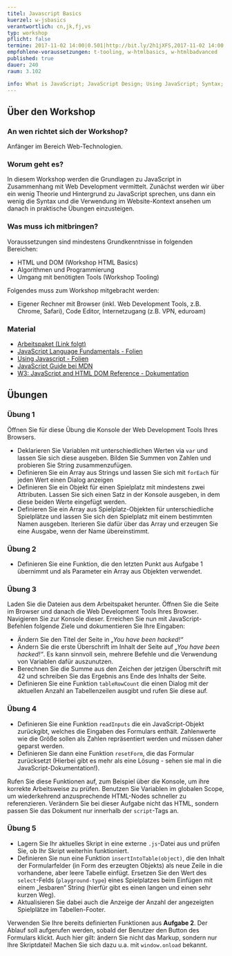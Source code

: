 ```yaml
---
titel: Javascript Basics
kuerzel: w-jsbasics
verantwortlich: cn,jk,fj,vs
typ: workshop
pflicht: false
termine: 2017-11-02 14:00|0.501|http://bit.ly/2h1jXFS,2017-11-02 14:00|0.502|http://bit.ly/2z2PSjS
empfohlene-voraussetzungen: t-tooling, w-htmlbasics, w-htmlbadvanced
published: true
dauer: 240
raum: 3.102

info: What is JavaScript; JavaScript Design; Using JavaScript; Syntax; Objects; DOM; Events
--- 
```


## Über den Workshop

### An wen richtet sich der Workshop?
Anfänger im Bereich Web-Technologien.

### Worum geht es?
In diesem Workshop werden die Grundlagen zu JavaScript in Zusammenhang mit Web Development vermittelt. Zunächst werden wir über ein wenig Theorie und Hintergrund zu JavaScript sprechen, uns dann ein wenig die Syntax und die Verwendung im Website-Kontext ansehen um danach in praktische Übungen einzusteigen.

### Was muss ich mitbringen?

Voraussetzungen sind mindestens Grundkenntnisse in folgenden Bereichen:
* HTML und DOM (Workshop HTML Basics)
* Algorithmen und Programmierung
* Umgang mit benötigten Tools (Workshop Tooling)

Folgendes muss zum Workshop mitgebracht werden:
* Eigener Rechner mit Browser (inkl. Web Development Tools, z.B. Chrome, Safari), Code Editor, Internetzugang (z.B. VPN, eduroam)

### Material
- [Arbeitspaket (Link folgt)](../../download/js-basics-material.zip)
- [JavaScript Language Fundamentals - Folien](../../download/Chapter08-JavaScript1LanguageFundamentals.pdf)
- [Using Javascript - Folien](../../download/Chapter09-JavaScript2UsingJavaScript.pdf)
- [JavaScript Guide bei MDN](https://developer.mozilla.org/de/docs/Web/JavaScript/Guide)
- [W3: JavaScript and HTML DOM Reference - Dokumentation](https://www.w3schools.com/jsref/default.asp)

## Übungen

### Übung 1
Öffnen Sie für diese Übung die Konsole der Web Development Tools Ihres Browsers.

* Deklarieren Sie Variablen mit unterschiedlichen Werten via `var` und lassen Sie sich diese ausgeben. Bilden Sie Summen von Zahlen und probieren Sie String zusammenzufügen.
* Definieren Sie ein Array aus Strings und lassen Sie sich mit `forEach` für jeden Wert einen Dialog anzeigen
* Definieren Sie ein Objekt für einen Spielplatz mit mindestens zwei Attributen. Lassen Sie sich einen Satz in der Konsole ausgeben, in dem diese beiden Werte eingefügt werden.
* Definieren Sie ein Array aus Spielplatz-Objekten für unterschiedliche Spielplätze und lassen Sie sich den Spielplatz mit einem bestimmten Namen ausgeben. Iterieren Sie dafür über das Array und erzeugen Sie eine Ausgabe, wenn der Name übereinstimmt.

### Übung 2
* Definieren Sie eine Funktion, die den letzten Punkt aus Aufgabe 1 übernimmt und als Parameter ein Array aus Objekten verwendet. 


### Übung 3

Laden Sie die Dateien aus dem Arbeitspaket herunter. Öffnen Sie die Seite im Browser und danach die Web Development Tools Ihres Browser. Navigieren Sie zur Konsole dieser. Erreichen Sie nun mit JavaScript-Befehlen folgende Ziele und dokumentieren Sie Ihre Eingaben:
* Ändern Sie den Titel der Seite in *„You have been hacked!“*
* Ändern Sie die erste Überschrift im Inhalt der Seite auf *„You have been hacked!“*. Es kann sinnvoll sein, mehrere Befehle und die Verwendung von Variablen dafür auszunutzen.
* Berechnen Sie die Summe aus den Zeichen der jetzigen Überschrift mit 42 und schreiben Sie das Ergebnis ans Ende des Inhalts der Seite. 
* Definieren Sie eine Funktion `tableRowCount` die einen Dialog mit der aktuellen Anzahl an Tabellenzeilen ausgibt und rufen Sie diese auf.

### Übung 4

* Definieren Sie eine Funktion `readInputs` die ein JavaScript-Objekt zurückgibt, welches die Eingaben des Formulars enthält. Zahlenwerte wie die Größe sollen als Zahlen repräsentiert werden und müssen daher geparst werden.
* Definieren Sie dann eine Funktion `resetForm`, die das Formular zurücksetzt (Hierbei gibt es mehr als eine Lösung - sehen sie mal in die JavaScript-Dokumentation!).

Rufen Sie diese Funktionen auf, zum Beispiel über die Konsole, um ihre korrekte Arbeitsweise zu prüfen. Benutzen Sie Variablen im globalen Scope, um wiederkehrend anzusprechende HTML-Nodes schneller zu referenzieren. Verändern Sie bei dieser Aufgabe nicht das HTML, sondern passen Sie das Dokument nur innerhalb der `script`-Tags an.

### Übung 5

* Lagern Sie Ihr aktuelles Skript in eine externe `.js`-Datei aus und prüfen Sie, ob Ihr Skript weiterhin funktioniert.
* Definieren Sie nun eine Funktion `insertIntoTable(object)`, die den Inhalt der Formularfelder (in Form des erzeugten Objekts) als neue Zeile in die vorhandene, aber leere Tabelle einfügt. Ersetzen Sie den Wert des `select`-Felds (`playground-type`) eines Spielplatzes beim Einfügen mit einem „lesbaren“ String (hierfür gibt es einen langen und einen sehr kurzen Weg).
* Aktualisieren Sie dabei auch die Anzeige der Anzahl der angezeigten Spielplätze im Tabellen-Footer.

Verwenden Sie Ihre bereits definierten Funktionen aus **Aufgabe 2**. Der Ablauf soll aufgerufen werden, sobald der Benutzer den Button des Formulars klickt. Auch hier gilt: ändern Sie nicht das Markup, sondern nur Ihre Skriptdatei! Machen Sie sich dazu u.a. mit `window.onload` bekannt.